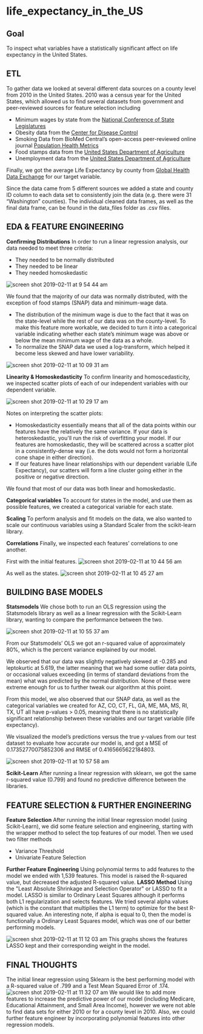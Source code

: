 # life_expectancy_in_the_US

## Goal

To inspect what variables have a statistically significant affect on life expectancy in the United States.

## ETL

 To gather data we looked at several different data sources on a county level from 2010 in the United States. 2010 was a census year for the United States, which allowed us to find several datasets from government and peer-reviewed sources for feature selection including
* Minimum wages by state from the [National Conference of State Legislatures](https://www.dol.gov/whd/minwage/mw-consolidated.htm)
* Obesity data from the [Center for Disease Control](https://www.cdc.gov/diabetes/data/countydata/countydataindicators.html)
* Smoking Data from BioMed Central’s open-access peer-reviewed online journal [Population Health Metrics](https://pophealthmetrics.biomedcentral.com/articles/10.1186/1478-7954-12-5)
* Food stamps data from the [United States Department of Agriculture](https://www.fns.usda.gov/pd/supplemental-nutrition-assistance-program-snap)
* Unemployment data from the [United States Department of Agriculture](https://www.ers.usda.gov/data-products/county-level-data-sets/download-data/)

Finally, we got the average Life Expectancy by county from [Global Health Data Exchange](http://ghdx.healthdata.org/us-data ) for our target variable.

Since the data came from 5 different sources we added a state and county ID column to each data set to consistently join the data (e.g. there were 31 “Washington” counties). The individual cleaned data frames, as well as the final data frame, can be found in the data_files folder as .csv files.

## EDA & FEATURE ENGINEERING

**Confirming Distributions**
In order to run a linear regression analysis, our data needed to meet three criteria:
* They needed to be normally distributed
* They needed to be linear
* They needed homoskedastic

![screen shot 2019-02-11 at 9 54 44 am](https://user-images.githubusercontent.com/39356742/52571730-29e24980-2de4-11e9-96bf-f85b6dc0a86c.png)

We found that the majority of our data was normally distributed, with the exception of food stamps (SNAP) data and minimum-wage data.
* The distribution of the minimum wage is due to the fact that it was on the state-level while the rest of our data was on the county-level. To make this feature more workable, we decided to turn it into a categorical variable indicating whether each state’s minimum wage was above or below the mean minimum wage of the data as a whole.
* To normalize the SNAP data we used a log-transform, which helped it become less skewed and have lower variability.

![screen shot 2019-02-11 at 10 09 31 am](https://user-images.githubusercontent.com/39356742/52572213-4b900080-2de5-11e9-8b4a-191bf9bca6f2.png)

**Linearity & Homoskedasticity**
To confirm linearity and homoscedasticity, we inspected scatter plots of each of our independent variables with our dependent variable.

![screen shot 2019-02-11 at 10 29 17 am](https://user-images.githubusercontent.com/39356742/52573349-f3a6c900-2de7-11e9-9a3b-5d4e6ebc1ae1.png)

Notes on interpreting the scatter plots: 
* Homoskedasticity essentially means that all of the data points within our features have the relatively the same variance. If your data is heteroskedastic, you'll run the risk of overfitting your model. If our features are homoskedastic, they will be scattered across a scatter plot in a consistently-dense way (i.e. the dots would not form a horizontal cone shape in either direction).
* If our features have linear relationships with our dependent variable (Life Expectancy), our scatters will form a line cluster going either in the positive or negative direction.

We found that most of our data was both linear and homoskedastic.

**Categorical variables**
To account for states in the model, and use them as possible features, we created a categorical variable for each state.

**Scaling**
To perform analysis and fit models on the data, we also wanted to scale our continuous variables using a Standard Scaler from the scikit-learn library.

**Correlations**
Finally, we inspected each features’ correlations to one another.

First with the initial features.
![screen shot 2019-02-11 at 10 44 56 am](https://user-images.githubusercontent.com/39356742/52574547-89dbee80-2dea-11e9-9eef-027d932ad61e.png)

As well as the states.
![screen shot 2019-02-11 at 10 45 27 am](https://user-images.githubusercontent.com/39356742/52574589-a5df9000-2dea-11e9-8c2f-fa9a1f93bf3d.png)

## BUILDING BASE MODELS

**Statsmodels**
We chose both to run an OLS regression using the Statsmodels library as well as a linear regression with the Scikit-Learn library, wanting to compare the performance between the two.

![screen shot 2019-02-11 at 10 55 37 am](https://user-images.githubusercontent.com/39356742/52575100-9f9de380-2deb-11e9-9849-0e9da1c09d0f.png)

From our Statsmodels’ OLS we got an r-squared value of approximately 80%, which is the percent variance explained by our model. 

We observed that our data was slightly negatively skewed at -0.285 and leptokurtic at 5.619, the latter meaning that we had some outlier data points, or occasional values exceeding (in terms of standard deviations from the mean) what was predicted by the normal distribution. None of these were extreme enough for us to further tweak our algorithm at this point.

From this model, we also observed that our SNAP data, as well as the categorical variables we created for AZ, CO, CT, FL, GA, ME, MA, MS, RI, TX, UT all have p-values > 0.05, meaning that there is no statistically significant relationship between these variables and our target variable (life expectancy).

We visualized the model’s predictions versus the true y-values from our test dataset to evaluate how accurate our model is, and got a MSE of 0.17352770075852306 and RMSE of 0.4165665622184803.

![screen shot 2019-02-11 at 10 57 58 am](https://user-images.githubusercontent.com/39356742/52575295-ef7caa80-2deb-11e9-87a6-fab8f1a847c6.png)

**Scikit-Learn**
After running a linear regression with sklearn, we got the same r-squared value (0.799) and found no predictive  difference between the libraries.

## FEATURE SELECTION & FURTHER ENGINEERING

**Feature Selection**
After running the initial linear regression model (using Scikit-Learn), we did some feature selection and engineering, starting with the wrapper method to select the top features of our model.
Then we used two filter methods
* Variance Threshold
* Univariate Feature Selection

**Further Feature Engineering**
Using polynomial terms to add features to the model we ended with 1,539 features. This model is raised the R-squared value, but decreased the adjusted R-squared value. 
**LASSO Method**
Using the "Least Absolute Shrinkage and Selection Operator" or LASSO to fit a model. LASSO is similar to Ordinary Least Squares although it performs both L1 regularization and selects features. We tried several alpha values (which is the constant that multiplies the L1 term) to optimize for the best R-squared value. An interesting note, if alpha is equal to 0, then the model is functionally a Ordinary Least Squares model, which was one of our better performing models.

![screen shot 2019-02-11 at 11 12 03 am](https://user-images.githubusercontent.com/39356742/52576346-e1c82480-2ded-11e9-8b96-e083634de9fe.png)
This graphs shows the features LASSO kept and their corresponding weight in the model. 

## FINAL THOUGHTS

The initial linear regression using Sklearn is the best performing model with a R-squared value of .799 and a Test Mean Squared Error of .174. 
![screen shot 2019-02-11 at 11 32 07 am](https://user-images.githubusercontent.com/39356742/52577718-b266e700-2df0-11e9-814c-d1a92e6389c6.png)
We would like to add more features to increase the predictive power of our model (including Medicare, Educational Attainment, and Small Area Income), however we were not able to find data sets for either 2010 or for a county level in 2010. Also, we could further feature engineer by incorporating polynomial features into other regression models.


